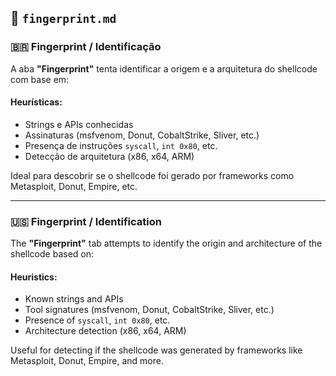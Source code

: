 ## 📁 `fingerprint.md`

### 🇧🇷 Fingerprint / Identificação

A aba **"Fingerprint"** tenta identificar a origem e a arquitetura do shellcode com base em:

#### Heurísticas:
- Strings e APIs conhecidas
- Assinaturas (msfvenom, Donut, CobaltStrike, Sliver, etc.)
- Presença de instruções `syscall`, `int 0x80`, etc.
- Detecção de arquitetura (x86, x64, ARM)

Ideal para descobrir se o shellcode foi gerado por frameworks como Metasploit, Donut, Empire, etc.

---

### 🇺🇸 Fingerprint / Identification

The **"Fingerprint"** tab attempts to identify the origin and architecture of the shellcode based on:

#### Heuristics:
- Known strings and APIs
- Tool signatures (msfvenom, Donut, CobaltStrike, Sliver, etc.)
- Presence of `syscall`, `int 0x80`, etc.
- Architecture detection (x86, x64, ARM)

Useful for detecting if the shellcode was generated by frameworks like Metasploit, Donut, Empire, and more.
